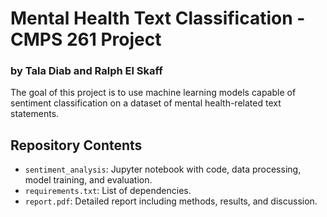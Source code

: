 # Mental Health Text Classification - CMPS 261 Project
### by Tala Diab and Ralph El Skaff

The goal of this project is to use machine learning models capable of sentiment classification on a dataset of mental health-related text statements.

## Repository Contents

- `sentiment_analysis`: Jupyter notebook with code, data processing, model training, and evaluation.
- `requirements.txt`: List of dependencies.
- `report.pdf`: Detailed report including methods, results, and discussion.

